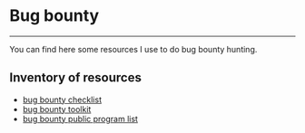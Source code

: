 # Bug bounty

---

You can find here some resources I use to do bug bounty hunting.

## Inventory of resources

- [bug bounty checklist]()
- [bug bounty toolkit]()
- [bug bounty public program list]()
